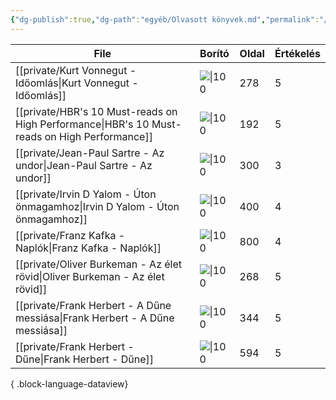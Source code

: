 ```yaml
---
{"dg-publish":true,"dg-path":"egyéb/Olvasott könyvek.md","permalink":"/egyeb/olvasott-koenyvek/"}
---
```


| File                                                                                            | Borító                                                                                                                                     | Oldal | Értékelés |
| ----------------------------------------------------------------------------------------------- | ------------------------------------------------------------------------------------------------------------------------------------------ | ----- | --------- |
| [[private/Kurt Vonnegut - Időomlás\|Kurt Vonnegut - Időomlás]]                               | ![\|100](https://s01.static.libri.hu/cover/5d/e/7950635_4.jpg)                                                                             | 278   | 5         |
| [[private/HBR's 10 Must-reads on High Performance\|HBR's 10 Must-reads on High Performance]] | ![\|100](https://cdn11.bigcommerce.com/s-yneuaokjib/images/stencil/250x260/attribute_rule_images/139358_source_1695399363.png?imbypass=on) | 192   | 5         |
| [[private/Jean-Paul Sartre - Az undor\|Jean-Paul Sartre - Az undor]]                         | ![\|100](https://moly.hu/system/covers/big/covers_79522.jpg?1395368974)                                                                    | 300   | 3         |
| [[private/Irvin D Yalom - Úton önmagamhoz\|Irvin D Yalom - Úton önmagamhoz]]                 | ![\|100](https://lira.erbacdn.net/upload/M_28/rek1/554/2990554.jpg)                                                                        | 400   | 4         |
| [[private/Franz Kafka - Naplók\|Franz Kafka - Naplók]]                                       | ![\|100](https://europakiado.hu/content/2018/6/Product/300/107193F.gif)                                                                    | 800   | 4         |
| [[private/Oliver Burkeman - Az élet rövid\|Oliver Burkeman - Az élet rövid]]                 | ![\|100](https://s01.static.libri.hu/cover/f1/4/8455928_4.jpg)                                                                             | 268   | 5         |
| [[private/Frank Herbert - A Dűne messiása\|Frank Herbert - A Dűne messiása]]                 | ![\|100](https://moly.hu/system/covers/big/covers_592985.jpg)                                                                              | 344   | 5         |
| [[private/Frank Herbert - Dűne\|Frank Herbert - Dűne]]                                       | ![\|100](https://s01.static.libri.hu/cover/b5/c/5828424_4.jpg)                                                                             | 594   | 5         |

{ .block-language-dataview}
